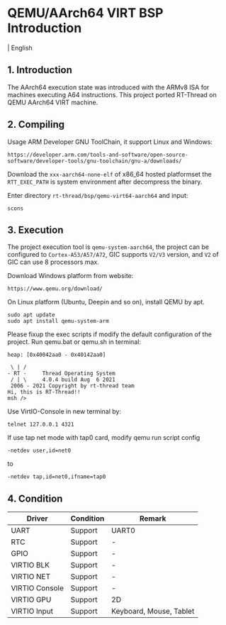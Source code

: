 # QEMU/AArch64 VIRT BSP Introduction

[](README_zh.md) | English

## 1. Introduction

The AArch64 execution state was introduced with the ARMv8 ISA for machines executing A64 instructions. This project ported RT-Thread on QEMU AArch64 VIRT machine.

## 2. Compiling

Usage ARM Developer GNU ToolChain, it support Linux and Windows:
```
https://developer.arm.com/tools-and-software/open-source-software/developer-tools/gnu-toolchain/gnu-a/downloads/
```
Download the `xxx-aarch64-none-elf` of x86_64 hosted platformset the `RTT_EXEC_PATH` is system environment after decompress the binary.

Enter directory `rt-thread/bsp/qemu-virt64-aarch64` and input:
```
scons
```

## 3. Execution

The project execution tool is `qemu-system-aarch64`, the project can be configured to `Cortex-A53/A57/A72`, GIC supports `V2/V3` version, and `V2` of GIC can use 8 processors max.

Download Windows platform from website:
```
https://www.qemu.org/download/
```
On Linux platform (Ubuntu, Deepin and so on), install QEMU by apt.
```
sudo apt update
sudo apt install qemu-system-arm
```

Please fixup the exec scripts if modify the default configuration of the project. Run qemu.bat or qemu.sh in terminal:
```
heap: [0x40042aa0 - 0x40142aa0]

 \ | /
- RT -     Thread Operating System
 / | \     4.0.4 build Aug  6 2021
 2006 - 2021 Copyright by rt-thread team
Hi, this is RT-Thread!!
msh />
```

Use VirtIO-Console in new terminal by:
````
telnet 127.0.0.1 4321
````

If use tap net mode with tap0 card, modify qemu run script config
```
-netdev user,id=net0
```
to
```
-netdev tap,id=net0,ifname=tap0
```

## 4. Condition

| Driver | Condition | Remark |
| ------ | --------- | ------ |
| UART   | Support   | UART0  |
| RTC    | Support   | - |
| GPIO   | Support   | - |
| VIRTIO BLK | Support | - |
| VIRTIO NET | Support | - |
| VIRTIO Console | Support | - |
| VIRTIO GPU | Support | 2D |
| VIRTIO Input | Support | Keyboard, Mouse, Tablet |